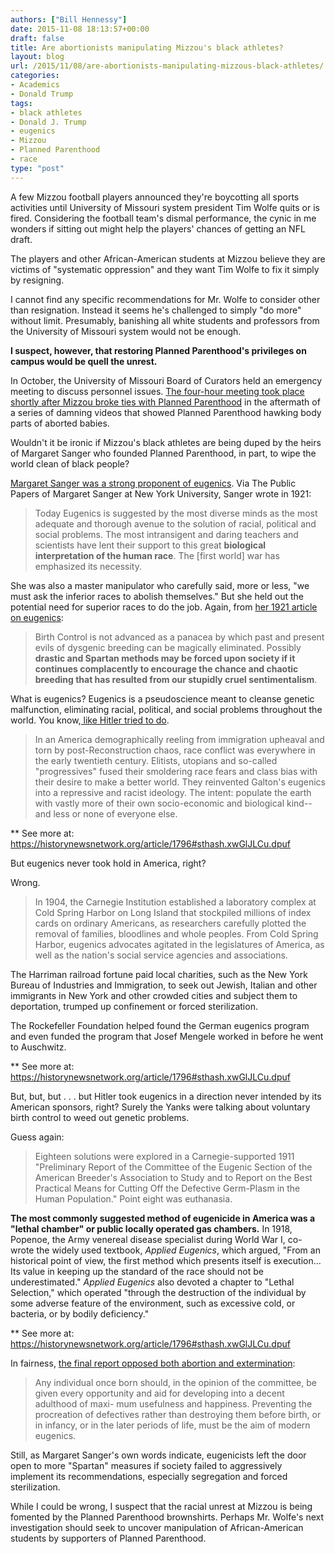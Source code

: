 ```yaml
---
authors: ["Bill Hennessy"]
date: 2015-11-08 18:13:57+00:00
draft: false
title: Are abortionists manipulating Mizzou's black athletes?
layout: blog
url: /2015/11/08/are-abortionists-manipulating-mizzous-black-athletes/
categories:
- Academics
- Donald Trump
tags:
- black athletes
- Donald J. Trump
- eugenics
- Mizzou
- Planned Parenthood
- race
type: "post"
---
```


A few Mizzou football players announced they're boycotting all sports activities until University of Missouri system president Tim Wolfe quits or is fired. Considering the football team's dismal performance, the cynic in me wonders if sitting out might help the players' chances of getting an NFL draft.

The players and other African-American students at Mizzou believe they are victims of "systematic oppression" and they want Tim Wolfe to fix it simply by resigning.

I cannot find any specific recommendations for Mr. Wolfe to consider other than resignation. Instead it seems he's challenged to simply "do more" without limit. Presumably, banishing all white students and professors from the University of Missouri system would not be enough.

**I suspect, however, that restoring Planned Parenthood's privileges on campus would be quell the unrest.**

In October, the University of Missouri Board of Curators held an emergency meeting to discuss personnel issues. [The four-hour meeting took place shortly after Mizzou broke ties with Planned Parenthood](https://www.stltoday.com/news/local/education/closed-door-meeting-triggers-questions-over-mizzou-chancellor-s-fate/article_dca5b95d-133a-5712-a2f4-99447ebf6534.html) in the aftermath of a series of damning videos that showed Planned Parenthood hawking body parts of aborted babies.

Wouldn't it be ironic if Mizzou's black athletes are being duped by the heirs of Margaret Sanger who founded Planned Parenthood, in part, to wipe the world clean of black people?

[Margaret Sanger was a strong proponent of eugenics](https://www.nyu.edu/projects/sanger/webedition/app/documents/show.php?sangerDoc=238946.xml). Via The Public Papers of Margaret Sanger at New York University, Sanger wrote in 1921:



> Today Eugenics is suggested by the most diverse minds as the most adequate and thorough avenue to the solution of racial, political and social problems. The most intransigent and daring teachers and scientists have lent their support to this great **biological interpretation of the human race**. The [first world] war has emphasized its necessity.



She was also a master manipulator who carefully said, more or less, "we must ask the inferior races to abolish themselves." But she held out the potential need for superior races to do the job. Again, from [her 1921 article on eugenics](https://www.nyu.edu/projects/sanger/webedition/app/documents/show.php?sangerDoc=238946.xml):



> Birth Control is not advanced as a panacea by which past and present evils of dysgenic breeding can be magically eliminated. Possibly **drastic and Spartan methods may be forced upon society if it continues complacently to encourage the chance and chaotic breeding that has resulted from our stupidly cruel sentimentalism**.



What is eugenics? Eugenics is a pseudoscience meant to cleanse genetic malfunction, eliminating racial, political, and social problems throughout the world. You know,[ like Hitler tried to do](https://historynewsnetwork.org/article/1796).



> In an America demographically reeling from immigration upheaval and torn by post-Reconstruction chaos, race conflict was everywhere in the early twentieth century. Elitists, utopians and so-called "progressives" fused their smoldering race fears and class bias with their desire to make a better world. They reinvented Galton's eugenics into a repressive and racist ideology. The intent: populate the earth with vastly more of their own socio-economic and biological kind--and less or none of everyone else.






** See more at: https://historynewsnetwork.org/article/1796#sthash.xwGlJLCu.dpuf


But eugenics never took hold in America, right?

Wrong.



> In 1904, the Carnegie Institution established a laboratory complex at Cold Spring Harbor on Long Island that stockpiled millions of index cards on ordinary Americans, as researchers carefully plotted the removal of families, bloodlines and whole peoples. From Cold Spring Harbor, eugenics advocates agitated in the legislatures of America, as well as the nation's social service agencies and associations.

The Harriman railroad fortune paid local charities, such as the New York Bureau of Industries and Immigration, to seek out Jewish, Italian and other immigrants in New York and other crowded cities and subject them to deportation, trumped up confinement or forced sterilization.

The Rockefeller Foundation helped found the German eugenics program and even funded the program that Josef Mengele worked in before he went to Auschwitz.






** See more at: https://historynewsnetwork.org/article/1796#sthash.xwGlJLCu.dpuf


But, but, but . . . but Hitler took eugenics in a direction never intended by its American sponsors, right? Surely the Yanks were talking about voluntary birth control to weed out genetic problems.

Guess again:



> Eighteen solutions were explored in a Carnegie-supported 1911 "Preliminary Report of the Committee of the Eugenic Section of the American Breeder's Association to Study and to Report on the Best Practical Means for Cutting Off the Defective Germ-Plasm in the Human Population." Point eight was euthanasia.

**The most commonly suggested method of eugenicide in America was a "lethal chamber" or public locally operated gas chambers.** In 1918, Popenoe, the Army venereal disease specialist during World War I, co-wrote the widely used textbook, _Applied Eugenics_, which argued, "From an historical point of view, the first method which presents itself is execution… Its value in keeping up the standard of the race should not be underestimated." _Applied Eugenics_ also devoted a chapter to "Lethal Selection," which operated "through the destruction of the individual by some adverse feature of the environment, such as excessive cold, or bacteria, or by bodily deficiency."






** See more at: https://historynewsnetwork.org/article/1796#sthash.xwGlJLCu.dpuf


In fairness, [the final report opposed both abortion and extermination](https://repository.library.georgetown.edu/bitstream/handle/10822/556985/Bulletin10A.pdf?sequence=1&isAllowed=y):












> Any individual once born should, in the opinion of the committee, be given every opportunity and aid for developing into a decent adulthood of maxi- mum usefulness and happiness. Preventing the procreation of defectives rather than destroying them before birth, or in infancy, or in the later periods of life, must be the aim of modern eugenics.












Still, as Margaret Sanger's own words indicate, eugenicists left the door open to more "Spartan" measures if society failed to aggressively implement its recommendations, especially segregation and forced sterilization.

While I could be wrong, I suspect that the racial unrest at Mizzou is being fomented by the Planned Parenthood brownshirts. Perhaps Mr. Wolfe's next investigation should seek to uncover manipulation of African-American students by supporters of Planned Parenthood.
